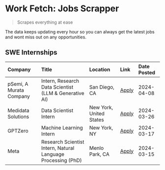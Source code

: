 # Work Fetch: Jobs Scrapper
> Scrapes everything at ease

The data keeps updating every hour so you can always get the latest jobs and wont miss out on any opportunities.

## SWE Internships
<!--START_SECTION:workfetch-->
| Company                 | Title                                                        | Location                | Link                                                                                                                                                                                                                                                                         | Date Posted   |
|:------------------------|:-------------------------------------------------------------|:------------------------|:-----------------------------------------------------------------------------------------------------------------------------------------------------------------------------------------------------------------------------------------------------------------------------|:--------------|
| pSemi, A Murata Company | Intern, Research Data Scientist (LLM & Generative AI)        | San Diego, CA           | [Apply](https://www.linkedin.com/jobs/view/intern-research-data-scientist-llm-generative-ai-at-psemi-a-murata-company-3887074168?position=3&pageNum=0&refId=YNHykzAqC9pDP0qFGUfx3Q%3D%3D&trackingId=FzRYfz9Fx7%2BVg7kZZhrloA%3D%3D&trk=public_jobs_jserp-result_search-card) | 2024-04-08    |
| Medidata Solutions      | Data Scientist Intern                                        | New York, United States | [Apply](https://www.linkedin.com/jobs/view/data-scientist-intern-at-medidata-solutions-3810253704?position=9&pageNum=0&refId=YNHykzAqC9pDP0qFGUfx3Q%3D%3D&trackingId=UIlrq%2FlET8BQ4a2cnTtohQ%3D%3D&trk=public_jobs_jserp-result_search-card)                                | 2024-03-26    |
| GPTZero                 | Machine Learning Intern                                      | New York, NY            | [Apply](https://www.linkedin.com/jobs/view/machine-learning-intern-at-gptzero-3860723963?position=8&pageNum=0&refId=YNHykzAqC9pDP0qFGUfx3Q%3D%3D&trackingId=MrY636AMBiGzcM39H7YJTw%3D%3D&trk=public_jobs_jserp-result_search-card)                                           | 2024-03-17    |
| Meta                    | Research Scientist Intern, Natural Language Processing (PhD) | Menlo Park, CA          | [Apply](https://www.linkedin.com/jobs/view/research-scientist-intern-natural-language-processing-phd-at-meta-3858718375?position=6&pageNum=0&refId=YNHykzAqC9pDP0qFGUfx3Q%3D%3D&trackingId=3%2FFfawEz93wJDoYNl9ps8A%3D%3D&trk=public_jobs_jserp-result_search-card)          | 2024-03-15    |
<!--END_SECTION:workfetch-->
